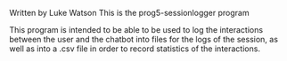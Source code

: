 Written by Luke Watson
This is the prog5-sessionlogger program

This program is intended to be able to be used to log the interactions between the user and the chatbot into files for the logs of the session, as well as into a .csv file in order to record statistics of the interactions.

